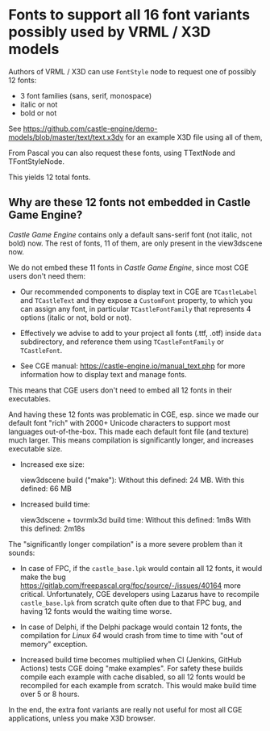 # Fonts to support all 16 font variants possibly used by VRML / X3D models

Authors of VRML / X3D can use `FontStyle` node to request one of possibly 12 fonts:

- 3 font families (sans, serif, monospace)
- italic or not
- bold or not

See https://github.com/castle-engine/demo-models/blob/master/text/text.x3dv for an example X3D file using all of them,

From Pascal you can also request these fonts, using TTextNode and TFontStyleNode.

This yields 12 total fonts.

## Why are these 12 fonts not embedded in Castle Game Engine?

_Castle Game Engine_ contains only a default sans-serif font (not italic, not bold) now. The rest of fonts, 11 of them, are only present in the view3dscene now.

We do not embed these 11 fonts in _Castle Game Engine_, since most CGE users don't need them:

- Our recommended components to display text in CGE are `TCastleLabel` and `TCastleText` and they expose a `CustomFont` property, to which you can assign any font, in particular `TCastleFontFamily` that represents 4 options (italic or not, bold or not).

- Effectively we advise to add to your project all fonts (.ttf, .otf) inside `data` subdirectory, and reference them using `TCastleFontFamily`  or `TCastleFont`.

- See CGE manual: https://castle-engine.io/manual_text.php for more information how to display text and manage fonts.

This means that CGE users don't need to embed all 12 fonts in their executables.

And having these 12 fonts was problematic in CGE, esp. since we made our default font "rich" with 2000+ Unicode characters to support most languages out-of-the-box. This made each default font file (and texture) much larger. This means compilation is significantly longer, and increases executable size.

- Increased exe size:

    view3dscene build ("make"):
    Without this defined: 24 MB.
    With this defined: 66 MB

- Increased build time:

    view3dscene + tovrmlx3d build time:
    Without this defined: 1m8s
    With this defined: 2m18s

The "significantly longer compilation" is a more severe problem than it sounds:

- In case of FPC, if the `castle_base.lpk` would contain all 12 fonts, it would make the bug https://gitlab.com/freepascal.org/fpc/source/-/issues/40164 more critical. Unfortunately, CGE developers using Lazarus have to recompile `castle_base.lpk` from scratch quite often due to that FPC bug, and having 12 fonts would the waiting time worse.

- In case of Delphi, if the Delphi package would contain 12 fonts, the compilation for _Linux 64_ would crash from time to time with "out of memory" exception.

- Increased build time becomes multiplied when CI (Jenkins, GitHub Actions) tests CGE doing "make examples". For safety these builds compile each example with cache disabled, so all 12 fonts would be recompiled for each example from scratch. This would make build time over 5 or 8 hours.

In the end, the extra font variants are really not useful for most all CGE applications, unless you make X3D browser.
